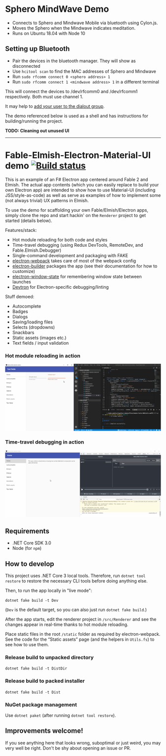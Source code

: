 # Sphero MindWave Demo

- Connects to Sphero and Mindwave Mobile via bluetooth using Cylon.js.
- Moves the Sphero when the Mindwave indicates meditation.
- Runs on Ubuntu 18.04 with Node 10

## Setting up Bluetooth

- Pair the devices in the bluetooth manager. They will show as disconnected
- Use `hcitool scan` to find the MAC addresses of Sphero and Mindwave
- Run `sudo rfcomm connect 0 <sphero address> 1`
- Run `sudo rfcomm connect 1 <mindwave address> 1` in a different terminal

This will connect the devices to /dev/rfcomm0 and /dev/rfcomm1 respectively.
Both must use channel 1.

It may help to [add your user to the dialout group](https://github.com/aolney/sphero.js).

The demo referenced below is used as a shell and has instructions for building/running the project.

**TODO: Cleaning out unused UI**

-----------------

# Fable-Elmish-Electron-Material-UI demo [![Build status](https://ci.appveyor.com/api/projects/status/hm2w65e3enahp55g/branch/master?svg=true)](https://ci.appveyor.com/project/cmeeren/fable-elmish-electron-material-ui-demo/branch/master)

This is an example of an F# Electron app centered around Fable 2 and Elmish. The actual app contents (which you can easily replace to build your own Electron app) are intended to show how to use Material-UI (including JSS/style-as-code) as well as serve as examples of how to implement some (not always trivial) UX patterns in Elmish.

To use the demo for scaffolding your own Fable/Elmish/Electron apps, simply clone the repo and start hackin' on the `Renderer` project to get started (details below).

Features/stack:
* Hot module reloading for both code and styles
* Time-travel debugging (using Redux DevTools, RemoteDev, and Fable.Elmish.Debugger)
* Single-command development and packaging with FAKE
* [electron-webpack](https://webpack.electron.build/) takes care of most of the webpack config
* [electron-builder](https://www.electron.build/) packages the app (see their documentation for how to customize)
* [electron-window-state](https://github.com/mawie81/electron-window-state/) for remembering window state between launches
* [Devtron](https://electronjs.org/devtron) for Electron-specific debugging/linting

Stuff demoed:

* Autocomplete
* Badges
* Dialogs
* Saving/loading files
* Selects (dropdowns)
* Snackbars
* Static assets (images etc.)
* Text fields / input validation

### Hot module reloading in action

![Animation showing hot module reloading](readme-hmr.gif)

### Time-travel debugging in action

![Animation showing time-travel debugging](readme-ttd.gif)


## Requirements

* .NET Core SDK 3.0
* Node (for `npm`)


## How to develop

This project uses .NET Core 3 local tools. Therefore, run `dotnet tool restore` to restore the necessary CLI tools before doing anything else.

Then, to run the app locally in "live mode":

`dotnet fake build -t Dev`

(`Dev` is the default target, so you can also just run `dotnet fake build`.)

After the app starts, edit the renderer project in `/src/Renderer` and see the changes appear in real-time thanks to hot module reloading.

Place static files in the root `/static` folder as required by electron-webpack. See the code for the “Static assets” page (and the helpers in `Utils.fs`) to see how to use them.


### Release build to unpacked directory

`dotnet fake build -t DistDir`


### Release build to packed installer

`dotnet fake build -t Dist`


### NuGet package management

Use `dotnet paket` (after running `dotnet tool restore`).

## Improvements welcome!

If you see anything here that looks wrong, suboptimal or just weird, you may very well be right. Don't be shy about opening an issue or PR.
